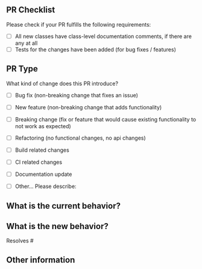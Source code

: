 ## PR Checklist
<!-- Insert "x" inside square brackets to check item. -->

Please check if your PR fulfills the following requirements:

- [ ] All new classes have class-level documentation comments, if there are any at all
- [ ] Tests for the changes have been added (for bug fixes / features)

## PR Type
What kind of change does this PR introduce?
<!-- Please check the one that applies to this PR. -->

- [ ] Bug fix (non-breaking change that fixes an issue)
- [ ] New feature (non-breaking change that adds functionality)
- [ ] Breaking change (fix or feature that would cause existing functionality to not work as expected)
- [ ] Refactoring (no functional changes, no api changes)
- [ ] Build related changes
- [ ] CI related changes
- [ ] Documentation update
- [ ] Other... Please describe:


## What is the current behavior?
<!-- Please describe the current behavior that you are modifying, or link to a relevant issue. -->


## What is the new behavior?
<!-- Insert issue id after hashtag. -->
Resolves #
<!-- Describe functionality added. Add images or videos to show how it works if applies -->


## Other information
